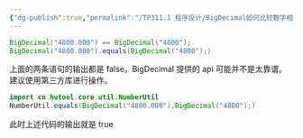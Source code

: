 ```yaml
---
{"dg-publish":true,"permalink":"/TP311.1 程序设计/BigDecimal如何比较数学相等/","dgPassFrontmatter":true,"created":"2024-04-28T14:48:51.908+08:00","updated":"2024-06-01T10:49:38.785+08:00"}
---
```


```java
BigDecimal("4800.000") == BigDecimal("4800");
BigDecimal("4800.000").equals(BigDecimal("4800");)
```

上面的两条语句的输出都是 false。BigDecimal 提供的 api 可能并不是太靠谱。建议使用第三方库进行操作。

```java
import cn.hutool.core.util.NumberUtil
NumberUtil.equals(BigDecimal("4800.000"),BigDecimal("4800");)
```

此时上述代码的输出就是 true